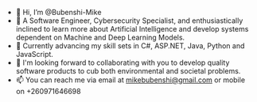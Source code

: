 - 👋 Hi, I’m @Bubenshi-Mike
- 👀 A Software Engineer, Cybersecurity Specialist, and enthusiastically inclined to learn more about Artificial Intelligence and develop systems dependent on Machine and Deep Learning Models.
- 🌱 Currently advancing my skill sets in C#, ASP.NET, Java, Python and JavaScript.
- 💞️ I'm looking forward to collaborating with you to develop quality software products to cub both environmental and societal problems.
- 📫 You can reach me via email at mikebubenshi@gmail.com or mobile on +260971646698
